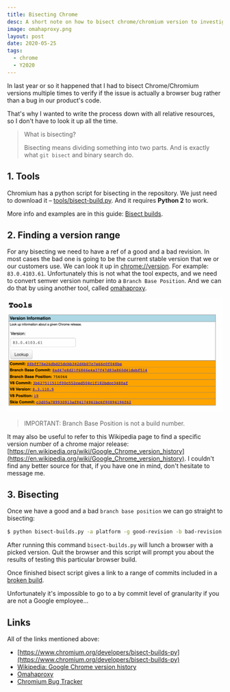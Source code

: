 ```yaml
---
title: Bisecting Chrome
desc: A short note on how to bisect chrome/chromium version to investigate browser issues.
image: omahaproxy.png
layout: post
date: 2020-05-25
tags:
  - chrome
  - Y2020
---
```


In last year or so it happened that I had to bisect Chrome/Chromium versions multiple times to verify if the issue is actually a browser bug rather than a bug in our product's code.

That's why I wanted to write the process down with all relative resources, so I don't have to look it up all the time.

> What is bisecting?
>
> Bisecting means dividing something into two parts. And is exactly what `git bisect` and binary search do.

## 1. Tools

Chromium has a python script for bisecting in the repository. We just need to download it – [tools/bisect-build.py](https://chromium.googlesource.com/chromium/src/+/master/tools/bisect-builds.py). And it requires **Python 2** to work.

More info and examples are in this guide: [Bisect builds](https://www.chromium.org/developers/bisect-builds-py).

## 2. Finding a version range

For any bisecting we need to have a ref of a good and a bad revision. In most cases the bad one is going to be the current stable version that we or our customers use. We can look it up in [chrome://version](chrome://version). For example: `83.0.4103.61`. Unfortunately this is not what the tool expects, and we need to convert semver version number into a `Branch Base Position`. And we can do that by using another tool, called [omahaproxy](http://omahaproxy.appspot.com/).

![omahaproxy](./omahaproxy.png)

> IMPORTANT: Branch Base Position is not a build number.

It may also be useful to refer to this Wikipedia page to find a specific version number of a chrome major release: [https://en.wikipedia.org/wiki/Google_Chrome_version_history](https://en.wikipedia.org/wiki/Google_Chrome_version_history). I couldn't find any better source for that, if you have one in mind, don't hesitate to message me.

## 3. Bisecting

Once we have a good and a bad `branch base position` we can go straight to bisecting:

```bash
$ python bisect-builds.py -a platform -g good-revision -b bad-revision --use-local-cache
```

After running this command `bisect-builds.py` will lunch a browser with a picked version. Quit the browser and this script will prompt you about the results of testing this particular browser build.

Once finished bisect script gives a link to a range of commits included in a [broken build](https://chromium.googlesource.com/chromium/src/+log/1093f7c3075a560890b1e344197c9c7a71d19de2..8129cac24ef449e6784c459d8db8bb61700a7034).

Unfortunately it's impossible to go to a by commit level of granularity if you are not a Google employee...

## Links

All of the links mentioned above:

- [https://www.chromium.org/developers/bisect-builds-py](https://www.chromium.org/developers/bisect-builds-py)
- [Wikipedia: Google Chrome version history](https://en.wikipedia.org/wiki/Google_Chrome_version_history)
- [Omahaproxy](http://omahaproxy.appspot.com/)
- [Chromium Bug Tracker](http://crbug.com/)
